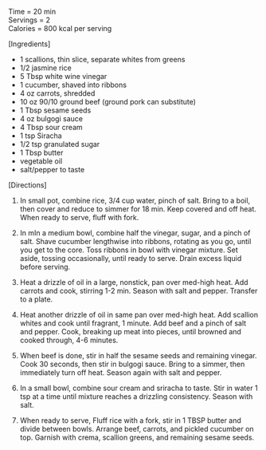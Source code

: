 Time = 20 min\
Servings = 2\
Calories = 800 kcal per serving

[Ingredients]

-   1 scallions, thin slice, separate whites from greens
-   1/2 jasmine rice
-   5 Tbsp white wine vinegar
-   1 cucumber, shaved into ribbons
-   4 oz carrots, shredded
-   10 oz 90/10 ground beef (ground pork can substitute)
-   1 Tbsp sesame seeds
-   4 oz bulgogi sauce
-   4 Tbsp sour cream
-   1 tsp Siracha
-   1/2 tsp granulated sugar
-   1 Tbsp butter
-   vegetable oil
-   salt/pepper to taste

[Directions]

1.  In small pot, combine rice, 3/4 cup water, pinch of salt. Bring to a boil, then cover and reduce to simmer for 18 min. Keep covered and off heat. When ready to serve, fluff with fork. 

2.  In mIn a medium bowl, combine half the vinegar, sugar, and a pinch of salt. Shave cucumber lengthwise into ribbons, rotating as you go, until you get to the core. Toss ribbons in bowl with vinegar mixture. Set aside, tossing occasionally, until ready to serve. Drain excess liquid before serving. 

3.  Heat a drizzle of oil in a large, nonstick, pan over med-high heat. Add carrots and cook, stirring 1-2 min. Season with salt and pepper. Transfer to a plate.


4.  Heat another drizzle of oil in same pan over med-high heat. Add scallion whites and cook until fragrant, 1 minute. Add beef and a pinch of salt and pepper. Cook, breaking up meat into pieces, until browned and cooked through, 4-6 minutes. 

5. When beef is done, stir in half the sesame seeds and remaining vinegar. Cook 30 seconds, then stir in bulgogi sauce. Bring to a simmer, then immediately turn off heat. Season again with salt and pepper.

6.  In a small bowl, combine sour cream and sriracha to taste. Stir in water 1 tsp at a time until mixture reaches a drizzling consistency. Season with salt.

7. When ready to serve, Fluff rice with a fork, stir in 1 TBSP butter and  divide between bowls. Arrange beef, carrots, and pickled cucumber on top. Garnish with crema, scallion greens, and remaining sesame seeds.
